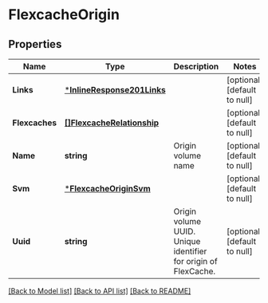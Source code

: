 # FlexcacheOrigin

## Properties
Name | Type | Description | Notes
------------ | ------------- | ------------- | -------------
**Links** | [***InlineResponse201Links**](inline_response_201__links.md) |  | [optional] [default to null]
**Flexcaches** | [**[]FlexcacheRelationship**](flexcache_relationship.md) |  | [optional] [default to null]
**Name** | **string** | Origin volume name | [optional] [default to null]
**Svm** | [***FlexcacheOriginSvm**](flexcache_origin_svm.md) |  | [optional] [default to null]
**Uuid** | **string** | Origin volume UUID. Unique identifier for origin of FlexCache. | [optional] [default to null]

[[Back to Model list]](../README.md#documentation-for-models) [[Back to API list]](../README.md#documentation-for-api-endpoints) [[Back to README]](../README.md)


